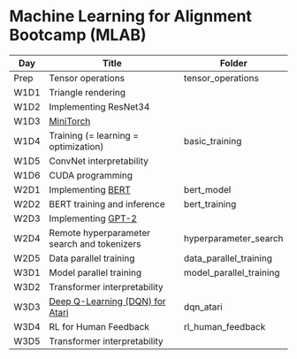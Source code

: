 # Machine Learning for Alignment Bootcamp (MLAB)

| Day  | Title                                                                 | Folder                  |
| ---- | --------------------------------------------------------------------- | ----------------------- |
| Prep | Tensor operations                                                     | tensor_operations       |
| W1D1 | Triangle rendering                                                    |                         |
| W1D2 | Implementing ResNet34                                                 |                         |
| W1D3 | [MiniTorch](https://github.com/minitorch/)                            |                         |
| W1D4 | Training (= learning = optimization)                                  | basic_training          |
| W1D5 | ConvNet interpretability                                              |                         |
| W1D6 | CUDA programming                                                      |                         |
| W2D1 | Implementing [BERT](https://arxiv.org/abs/1810.04805)                 | bert_model              |
| W2D2 | BERT training and inference                                           | bert_training           |
| W2D3 | Implementing [GPT-2](https://openai.com/blog/better-language-models/) |                         |
| W2D4 | Remote hyperparameter search and tokenizers                           | hyperparameter_search   |
| W2D5 | Data parallel training                                                | data_parallel_training  |
| W3D1 | Model parallel training                                               | model_parallel_training |
| W3D2 | Transformer interpretability                                          |                         |
| W3D3 | [Deep Q-Learning (DQN) for Atari](https://arxiv.org/abs/1312.5602)    | dqn_atari               |
| W3D4 | RL for Human Feedback                                                 | rl_human_feedback       |
| W3D5 | Transformer interpretability                                          |                         |
